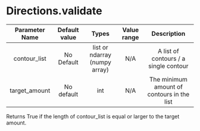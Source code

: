 # Directions.validate

| Parameter Name | Default value | Types | Value range | Description | 
| :---: | :---: | :---: | :---: | :---: |
| contour_list | No Default | list or ndarray (numpy array) | N/A | A list of contours / a single contour  |
| target_amount | No default | int | N/A | The minimum amount of contours in the list |

Returns True if the length of contour_list is equal or larger to the target amount.

